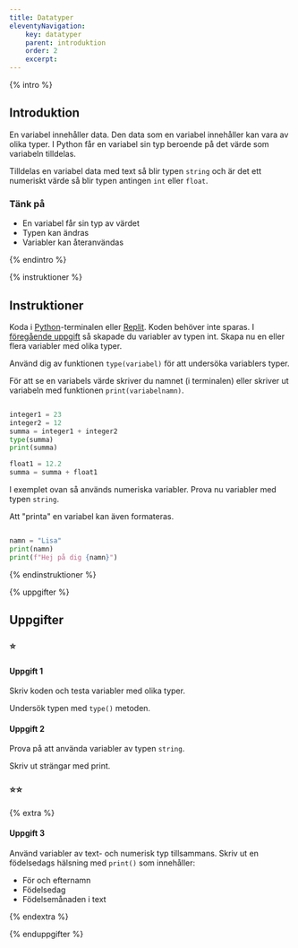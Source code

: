 ```yaml
---
title: Datatyper
eleventyNavigation:
    key: datatyper
    parent: introduktion
    order: 2
    excerpt: 
---
```

{% intro %}

## Introduktion

En variabel innehåller data. Den data som en variabel innehåller kan vara av olika typer. I Python får en variabel sin typ beroende på det värde som variabeln tilldelas.

Tilldelas en variabel data med text så blir typen ```string``` och är det ett numeriskt värde så blir typen antingen ```int``` eller ```float```.

### Tänk på

- En variabel får sin typ av värdet
- Typen kan ändras
- Variabler kan återanvändas

{% endintro %}

{% instruktioner %}

## Instruktioner

Koda i [Python](/kom-igang/installation/python.html)-terminalen eller [Replit](/kom-igang/installation/online.html). Koden behöver inte sparas.
I [föregående uppgift](../variabler-och-varden/) så skapade du variabler av typen int.
Skapa nu en eller flera variabler med olika typer.

Använd dig av funktionen ```type(variabel)``` för att undersöka variablers typer.

För att se en variabels värde skriver du namnet (i terminalen) eller skriver ut variabeln med funktionen ```print(variabelnamn)```.

```python

integer1 = 23
integer2 = 12
summa = integer1 + integer2
type(summa)
print(summa)

float1 = 12.2
summa = summa + float1
```

I exemplet ovan så används numeriska variabler.
Prova nu variabler med typen ```string```.

Att "printa" en variabel kan även formateras.

```python

namn = "Lisa"
print(namn)
print(f"Hej på dig {namn}")
```

{% endinstruktioner %}

{% uppgifter %}

## Uppgifter
### ⭐
#### Uppgift 1

Skriv koden och testa variabler med olika typer.

Undersök typen med ```type()``` metoden.

#### Uppgift 2

Prova på att använda variabler av typen ```string```.

Skriv ut strängar med print.

### ⭐⭐

{% extra %}

#### Uppgift 3

Använd variabler av text- och numerisk typ tillsammans.
Skriv ut en födelsedags hälsning med ```print()``` som innehåller:
- För och efternamn
- Födelsedag
- Födelsemånaden i text

{% endextra %}

{% enduppgifter %}